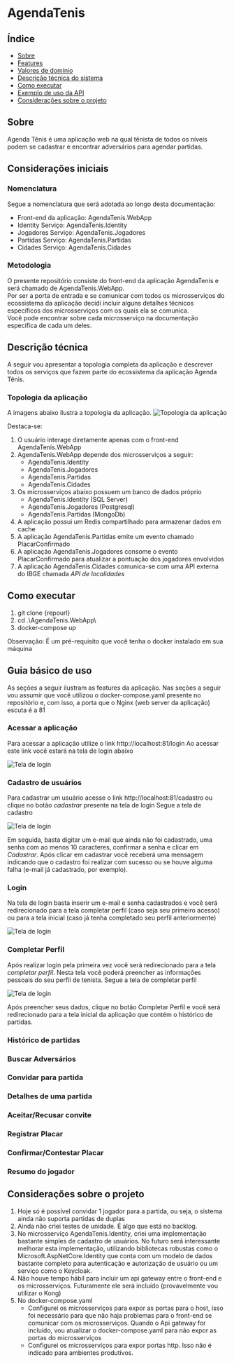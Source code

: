 # AgendaTenis
## Índice

- [Sobre](#sobre)
- [Features](#features)
- [Valores de domínio](#valores_dominio)
- [Descrição técnica do sistema](#descricao_tecnica)
- [Como executar](#como_executar)
- [Exemplo de uso da API](#exemplo_uso)
- [Considerações sobre o projeto](#consideracoes)

## Sobre<a name = "sobre"></a>

Agenda Tênis é uma aplicação web na qual tênista de todos os níveis podem se cadastrar e encontrar adversários para agendar partidas.

## Considerações iniciais
### Nomenclatura
Segue a nomenclatura que será adotada ao longo desta documentação:
- Front-end da aplicação: AgendaTenis.WebApp
- Identity Serviço: AgendaTenis.Identity
- Jogadores Serviço: AgendaTenis.Jogadores  
- Partidas Serviço: AgendaTenis.Partidas
- Cidades Serviço: AgendaTenis.Cidades

### Metodologia
O presente repositório consiste do front-end da aplicação AgendaTenis e será chamado de AgendaTenis.WebApp.\
Por ser a porta de entrada e se comunicar com todos os microsserviços do ecossistema da aplicação decidi incluir alguns detalhes técnicos específicos dos microsserviços com os quais ela se comunica.\
Você pode encontrar sobre cada microsserviço na documentação específica de cada um deles.

## Descrição técnica
A seguir vou apresentar a topologia completa da aplicação e descrever todos os serviços que fazem parte do ecossistema da aplicação Agenda Tênis.

### Topologia da aplicação
A imagens abaixo ilustra a topologia da aplicação.
![Topologia da aplicação](./imagens/topologia.png)

Destaca-se:
1. O usuário interage diretamente apenas com o front-end AgendaTenis.WebApp
2. AgendaTenis.WebApp depende dos microsserviços a seguir:
    - AgendaTenis.Identity
    - AgendaTenis.Jogadores
    - AgendaTenis.Partidas
    - AgendaTenis.Cidades
3. Os microsserviços abaixo possuem um banco de dados próprio
    - AgendaTenis.Identity (SQL Server)
    - AgendaTenis.Jogadores (Postgresql)
    - AgendaTenis.Partidas (MongoDb)
4. A aplicação possui um Redis compartilhado para armazenar dados em cache
5. A aplicação AgendaTenis.Partidas emite um evento chamado PlacarConfirmado
6. A aplicação AgendaTenis.Jogadores consome o evento PlacarConfirmado para atualizar a pontuação dos jogadores envolvidos
7. A aplicação AgendaTenis.Cidades comunica-se com uma API externa do IBGE chamada *API de localidades*

## Como executar <a name = "como_executar"></a>
1. git clone {repourl}
2. cd .\AgendaTenis.WebApp\
3. docker-compose up

Observação: É um pré-requisito que você tenha o docker instalado em sua máquina

## Guia básico de uso
As seções a seguir ilustram as features da aplicação.
Nas seções a seguir vou assumir que você utilizou o docker-compose.yaml presente no repositório e, com isso, a porta que o Nginx (web server da aplicação) escuta é a 81

### Acessar a aplicação
Para acessar a aplicação utilize o link http://localhost:81/login
Ao acessar este link você estará na tela de login abaixo

![Tela de login](./imagens/acessar_aplicacao.png)

### Cadastro de usuários
Para cadastrar um usuário acesse o link http://localhost:81/cadastro ou clique no botão *cadastrar* presente na tela de login
Segue a tela de cadastro

![Tela de login](./imagens/cadastro.png)

Em seguida, basta digitar um e-mail que ainda não foi cadastrado, uma senha com ao menos 10 caracteres, confirmar a senha e clicar em *Cadastrar*.
Após clicar em cadastrar você receberá uma mensagem indicando que o cadastro foi realizar com sucesso ou se houve alguma falha (e-mail já cadastrado, por exemplo).

### Login
Na tela de login basta inserir um e-mail e senha cadastrados e você será redirecionado para a tela completar perfil (caso seja seu primeiro acesso) ou para a tela inicial (caso já tenha completado seu perfil anteriormente)

![Tela de login](./imagens/login.png)

### Completar Perfil
Após realizar login pela primeira vez você será redirecionado para a tela *completar perfil*.
Nesta tela você poderá preencher as informações pessoais do seu perfil de tenista.
Segue a tela de completar perfil

![Tela de login](./imagens/completar_perfil.png)

Após preencher seus dados, clique no botão Completar Perfil e você será redirecionado para a tela inicial da aplicação que contém o histórico de partidas.

### Histórico de partidas

### Buscar Adversários

### Convidar para partida


### Detalhes de uma partida

### Aceitar/Recusar convite

### Registrar Placar

### Confirmar/Contestar Placar

### Resumo do jogador

## Considerações sobre o projeto <a name = "consideracoes"></a>
1. Hoje só é possível convidar 1 jogador para a partida, ou seja, o sistema ainda não suporta partidas de duplas
2. Ainda não criei testes de unidade. É algo que está no backlog.
3. No microsserviço AgendaTenis.Identity, criei uma implementação bastante simples de cadastro de usuários. 
   No futuro será interessante melhorar esta implementação, utilizando bibliotecas robustas como o Microsoft.AspNetCore.Identity que conta com um modelo de dados bastante completo para autenticação e autorização de usuário ou um serviço como o Keycloak.
4. Não houve tempo hábil para incluir um api gateway entre o front-end e os microsserviços. Futuramente ele será incluído (provavelmente vou utilizar o Kong)
5. No docker-compose.yaml
   - Configurei os microsserviços para expor as portas para o host, isso foi necessário para que não haja problemas para o front-end se comunicar com os microsserviços. Quando o Api gateway for incluído, vou atualizar o docker-compose.yaml para não expor as portas do microsserviços
   - Configurei os microsserviços para expor portas http. Isso não é indicado para ambientes produtivos.
